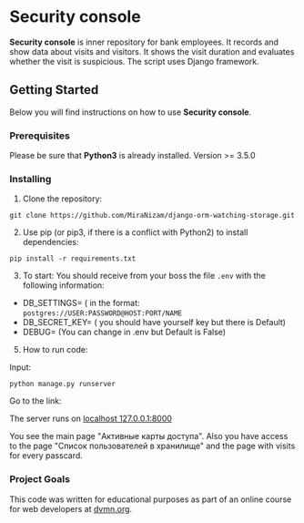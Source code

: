 # Security console

**Security console** is inner repository for bank employees. It records and show data about visits and visitors. 
It shows the visit duration and evaluates whether the visit is suspicious. 
The script uses Django framework.

## Getting Started

Below you will find instructions on how to use **Security console**.  

### Prerequisites

Please be sure that **Python3** is already installed. Version >= 3.5.0 

### Installing
1. Clone the repository:
```
git clone https://github.com/MiraNizam/django-orm-watching-storage.git
```
2. Use pip (or pip3, if there is a conflict with Python2) to install dependencies:
```
pip install -r requirements.txt
```
3. To start: 
    You should receive from your boss the file `.env`  with the following information:

* DB_SETTINGS= ( in the format: ```postgres://USER:PASSWORD@HOST:PORT/NAME```
* DB_SECRET_KEY= ( you should have yourself key but there is Default)
* DEBUG= (You can change in .env but Default is False)

5. How to run code:

Input: 
```
python manage.py runserver
```
Go to the link: 

The server runs on [localhost 127.0.0.1:8000](http://127.0.0.1:8000/)

You see the main page "Активные карты доступа". Also you have access to the page "Список пользователей в хранилище" and the page with visits for every passcard. 
    

### Project Goals
This code was written for educational purposes as part of an online course for web developers at [dvmn.org](https://dvmn.org/).
